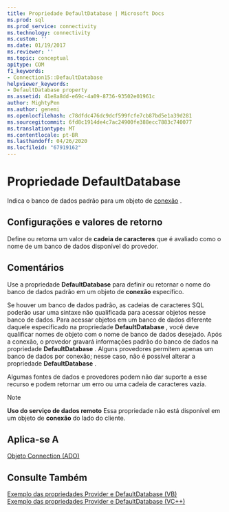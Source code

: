 ```yaml
---
title: Propriedade DefaultDatabase | Microsoft Docs
ms.prod: sql
ms.prod_service: connectivity
ms.technology: connectivity
ms.custom: ''
ms.date: 01/19/2017
ms.reviewer: ''
ms.topic: conceptual
apitype: COM
f1_keywords:
- Connection15::DefaultDatabase
helpviewer_keywords:
- DefaultDatabase property
ms.assetid: 41e8a8dd-e69c-4a09-8736-93502e01961c
author: MightyPen
ms.author: genemi
ms.openlocfilehash: c78dfdc476dc9dcf599fcfe7cb87bd5e1a39d281
ms.sourcegitcommit: 6fd8c1914de4c7ac24900fe388ecc7883c740077
ms.translationtype: MT
ms.contentlocale: pt-BR
ms.lasthandoff: 04/26/2020
ms.locfileid: "67919162"
---
```

# <a name="defaultdatabase-property"></a>Propriedade DefaultDatabase
Indica o banco de dados padrão para um objeto de [conexão](../../../ado/reference/ado-api/connection-object-ado.md) .  
  
## <a name="settings-and-return-values"></a>Configurações e valores de retorno  
 Define ou retorna um valor de **cadeia de caracteres** que é avaliado como o nome de um banco de dados disponível do provedor.  
  
## <a name="remarks"></a>Comentários  
 Use a propriedade **DefaultDatabase** para definir ou retornar o nome do banco de dados padrão em um objeto de **conexão** específico.  
  
 Se houver um banco de dados padrão, as cadeias de caracteres SQL poderão usar uma sintaxe não qualificada para acessar objetos nesse banco de dados. Para acessar objetos em um banco de dados diferente daquele especificado na propriedade **DefaultDatabase** , você deve qualificar nomes de objeto com o nome de banco de dados desejado. Após a conexão, o provedor gravará informações padrão do banco de dados na propriedade **DefaultDatabase** . Alguns provedores permitem apenas um banco de dados por conexão; nesse caso, não é possível alterar a propriedade **DefaultDatabase** .  
  
 Algumas fontes de dados e provedores podem não dar suporte a esse recurso e podem retornar um erro ou uma cadeia de caracteres vazia.  
  
> [!NOTE]
>  **Uso do serviço de dados remoto** Essa propriedade não está disponível em um objeto de **conexão** do lado do cliente.  
  
## <a name="applies-to"></a>Aplica-se A  
 [Objeto Connection (ADO)](../../../ado/reference/ado-api/connection-object-ado.md)  
  
## <a name="see-also"></a>Consulte Também  
 [Exemplo das propriedades Provider e DefaultDatabase (VB)](../../../ado/reference/ado-api/provider-and-defaultdatabase-properties-example-vb.md)   
 [Exemplo das propriedades Provider e DefaultDatabase (VC++)](../../../ado/reference/ado-api/provider-and-defaultdatabase-properties-example-vc.md)   
